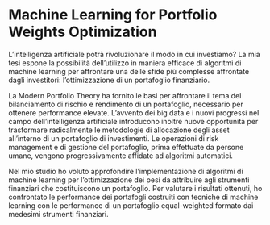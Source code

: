 # Machine Learning for Portfolio Weights Optimization

L’intelligenza artificiale potrà rivoluzionare il modo in cui investiamo? 
La mia tesi espone la possibilità dell’utilizzo in maniera efficace di algoritmi di machine learning per affrontare una delle sfide più complesse affrontate dagli investitori: l’ottimizzazione di un portafoglio finanziario.

La Modern Portfolio Theory ha fornito le basi per affrontare il tema del bilanciamento di rischio e rendimento di un portafoglio, necessario per ottenere performance elevate. 
L’avvento dei big data e i nuovi progressi nel campo dell’intelligenza artificiale introducono inoltre nuove opportunità per trasformare radicalmente le metodologie di allocazione degli asset all’interno di un portafoglio di investimenti.  Le operazioni di risk management e di gestione del portafoglio, prima effettuate da persone umane, vengono progressivamente affidate ad algoritmi automatici.

Nel mio studio ho voluto approfondire l’implementazione di algoritmi di machine learning per l’ottimizzazione dei pesi da attribuire agli strumenti finanziari che costituiscono un portafoglio. 
Per valutare i risultati ottenuti, ho confrontato le performance dei portafogli costruiti con tecniche di machine learning con le performance di un portafoglio equal-weighted formato dai medesimi strumenti finanziari.
